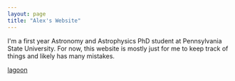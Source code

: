 ```yaml
---
layout: page
title: "Alex's Website"
---
```


I'm a first year Astronomy and Astrophysics PhD student at Pennsylvania State University. For now, this website is mostly just for me 
to keep track of things and likely has many mistakes.

[lagoon](/assets/lagoon_pic.png)
